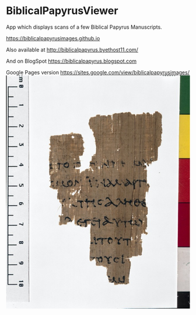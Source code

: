 # BiblicalPapyrusViewer
App which displays scans of a few Biblical Papyrus Manuscripts. 

https://biblicalpapyrusimages.github.io


Also available at http://biblicalpapyrus.byethost11.com/

And on BlogSpot https://biblicalpapyrus.blogspot.com

Google Pages version https://sites.google.com/view/biblicalpapyrusimages/
![Alt text](p52/outfile-2_1.jpg?raw=true "Demo")

